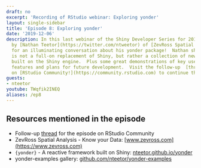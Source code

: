 ```yaml
---
draft: no
excerpt: 'Recording of RStudio webinar: Exploring yonder'
layout: single-sidebar
title: 'Episode 8: Exploring yonder'
date: '2019-12-06'
description: In this last webinar of the Shiny Developer Series for 2019, we are joined
  by [Nathan Teetor](https://twitter.com/ntweetor) of [ZevRoss Spatial Analysis](https://www.zevross.com)
  for an illuminating conversation about his yonder package!  Nathan shares how yonder
  is not a full-on replacement of Shiny, but rather a collection of new functionality
  built on the Shiny engine.  Plus some great demonstrations of key user interface
  features and plans for future development.  Visit the follow-up  [thread](https://community.rstudio.com/t/shiny-developer-series-webinar-discussion-episode-8-nathan-teetor-on-exploring-yonder/46744)
  on [RStudio Community!](https://community.rstudio.com) to continue the discussion!
guests: 
- nteetor
youtube: TWqfik2INEQ
aliases: /ep8
---
```


## Resources mentioned in the episode

* Follow-up [thread](https://community.rstudio.com/t/shiny-developer-series-webinar-discussion-episode-8-nathan-teetor-on-exploring-yonder/46744) for the episode on RStudio Community
* ZevRoss Spatial Analysis - Know your Data: [www.zevross.com](https://www.zevross.com)
* `{yonder}` - A reactive framework built on Shiny: [nteetor.github.io/yonder](https://nteetor.github.io/yonder/)
* yonder-examples gallery: [github.com/nteetor/yonder-examples](https://github.com/nteetor/yonder-examples)
